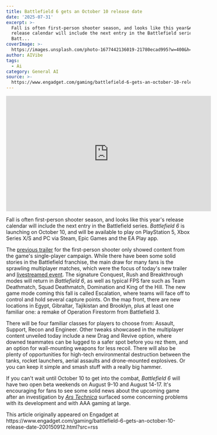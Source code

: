 ```yaml
---
title: Battlefield 6 gets an October 10 release date
date: '2025-07-31'
excerpt: >-
  Fall is often first-person shooter season, and looks like this year&#39;s
  release calendar will include the next entry in the Battlefield series.
  Batt...
coverImage: >-
  https://images.unsplash.com/photo-1677442136019-21780ecad995?w=400&h=200&fit=crop&auto=format
author: AIVibe
tags:
  - Ai
category: General AI
source: >-
  https://www.engadget.com/gaming/battlefield-6-gets-an-october-10-release-date-200150912.html?src=rss
---
```

<div id="45018121c6af4b82a13caa91b0d0499a"><iframe width="560" height="315" src="https://www.youtube.com/embed/wFGEMfyAQtI?si=Oia04DehOTEtQjqp" title="YouTube video player" frameborder="0" allowfullscreen></iframe></div>
<p>Fall is often first-person shooter season, and looks like this year&#39;s release calendar will include the next entry in the Battlefield series. <em>Battlefield 6</em> is launching on October 10, and will be available to play on PlayStation 5, Xbox Series X/S and PC via Steam, Epic Games and the EA Play app.</p>
<p>The <a data-i13n="elm:context_link;elmt:doNotAffiliate;cpos:1;pos:1" class="no-affiliate-link" href="https://www.engadget.com/gaming/theres-finally-a-trailer-for-battlefield-6-but-no-multiplayer-details-just-yet-170144110.html"><ins>previous trailer</ins></a> for the first-person shooter only showed content from the game&#39;s single-player campaign. While there have been some solid stories in the Battlefield franchise, the main draw for many fans is the sprawling multiplayer matches, which were the focus of today&#39;s new trailer and <a data-i13n="elm:context_link;elmt:doNotAffiliate;cpos:2;pos:1" class="no-affiliate-link" href="https://www.youtube.com/watch?v=c_BRbvYxgOY&amp;rco=1">livestreamed event</a>. The signature Conquest, Rush and Breakthrough modes will return in <em>Battlefield 6</em>, as well as typical FPS fare such as Team Deathmatch, Squad Deathmatch, Domination and King of the Hill. The new game mode coming this fall is called Escalation, where teams will face off to control and hold several capture points. On the map front, there are new locations in Egypt, Gibraltar, Tajikistan and Brooklyn, plus at least one familiar one: a remake of Operation Firestorm from Battlefield 3.</p>
<span id="end-legacy-contents"></span><p>There will be four familiar classes for players to choose from: Assault, Support, Recon and Engineer. Other tweaks showcased in the multiplayer content unveiled today include a new Drag and Revive option, where downed teammates can be lugged to a safer spot before you rez them, and an option for wall-mounting weapons for less recoil. There will also be plenty of opportunities for high-tech environmental destruction between the tanks, rocket launchers, aerial assaults and drone-mounted explosives. Or you can keep it simple and smash stuff with a really big hammer.</p>
<p>If you can&#39;t wait until October 10 to get into the combat, <em>Battlefield 6</em> will have two open beta weekends on August 9-10 and August 14-17. It&#39;s encouraging for fans to see some solid news about the upcoming game after an investigation by <a data-i13n="elm:context_link;elmt:doNotAffiliate;cpos:3;pos:1" class="no-affiliate-link" href="https://arstechnica.com/gaming/2025/07/behind-the-next-battlefield-game-culture-clash-crunch-and-colossal-stakes/"><em><ins>Ars Technica</ins></em></a> surfaced some concerning problems with its development and with AAA gaming at large.</p>This article originally appeared on Engadget at https://www.engadget.com/gaming/battlefield-6-gets-an-october-10-release-date-200150912.html?src=rss
